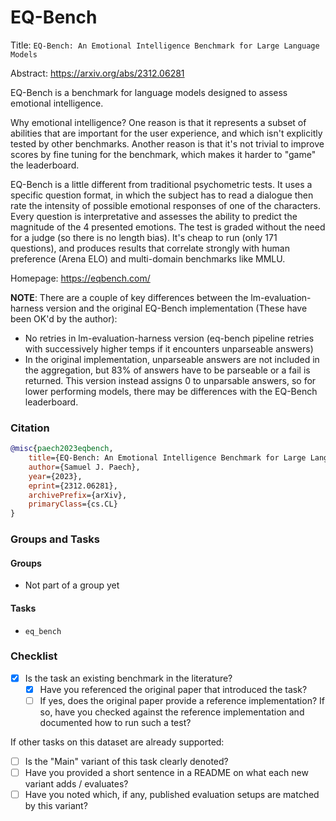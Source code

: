 # EQ-Bench

Title: `EQ-Bench: An Emotional Intelligence Benchmark for Large Language Models`

Abstract: https://arxiv.org/abs/2312.06281

EQ-Bench is a benchmark for language models designed to assess emotional intelligence.

Why emotional intelligence? One reason is that it represents a subset of abilities that are important for the user experience, and which isn't explicitly tested by other benchmarks. Another reason is that it's not trivial to improve scores by fine tuning for the benchmark, which makes it harder to "game" the leaderboard.

EQ-Bench is a little different from traditional psychometric tests. It uses a specific question format, in which the subject has to read a dialogue then rate the intensity of possible emotional responses of one of the characters. Every question is interpretative and assesses the ability to predict the magnitude of the 4 presented emotions. The test is graded without the need for a judge (so there is no length bias). It's cheap to run (only 171 questions), and produces results that correlate strongly with human preference (Arena ELO) and multi-domain benchmarks like MMLU.

Homepage: https://eqbench.com/


**NOTE**: There are a couple of key differences between the lm-evaluation-harness version and the original EQ-Bench implementation (These have been OK'd by the author):

* No retries in lm-evaluation-harness version (eq-bench pipeline retries with successively higher temps if it encounters unparseable answers)
* In the original implementation, unparseable answers are not included in the aggregation, but 83% of answers have to be parseable or a fail is returned. This version instead assigns 0 to unparsable answers, so for lower performing models, there may be differences with the EQ-Bench leaderboard.


### Citation

```bibtex
@misc{paech2023eqbench,
	title={EQ-Bench: An Emotional Intelligence Benchmark for Large Language Models},
	author={Samuel J. Paech},
	year={2023},
	eprint={2312.06281},
	archivePrefix={arXiv},
	primaryClass={cs.CL}
}
```

### Groups and Tasks

#### Groups

* Not part of a group yet

#### Tasks

* `eq_bench`

### Checklist

* [x] Is the task an existing benchmark in the literature?
  * [x] Have you referenced the original paper that introduced the task?
  * [ ] If yes, does the original paper provide a reference implementation? If so, have you checked against the reference implementation and documented how to run such a test?

If other tasks on this dataset are already supported:
* [ ] Is the "Main" variant of this task clearly denoted?
* [ ] Have you provided a short sentence in a README on what each new variant adds / evaluates?
* [ ] Have you noted which, if any, published evaluation setups are matched by this variant?
